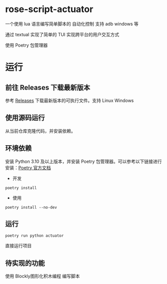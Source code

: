 # rose-script-actuator
一个使用 lua 语言编写简单脚本的 自动化控制 支持 adb windows 等

通过 textual 实现了简单的 TUI 实现跨平台的用户交互方式

使用 Poetry 包管理器

# 运行

## 前往 Releases 下载最新版本
参考 [Releases](https://github.com/5656565566/rose-script-actuator/releases) 下载最新版本的可执行文件。支持 Linux Windows

## 使用源码运行

从当前仓库克隆代码，并安装依赖。

## 环境依赖
安装 Python 3.10 及以上版本，并安装 Poetry 包管理器。可以参考以下链接进行安装：[Poetry 官方文档](https://python-poetry.org/docs/#installation)

 - 开发
```shell
poetry install
```
 - 使用
```shell
poetry install --no-dev
```

## 运行
```shell
poetry run python actuator
```
直接运行项目

## 待实现的功能
使用 Blockly图形化积木编程 编写脚本